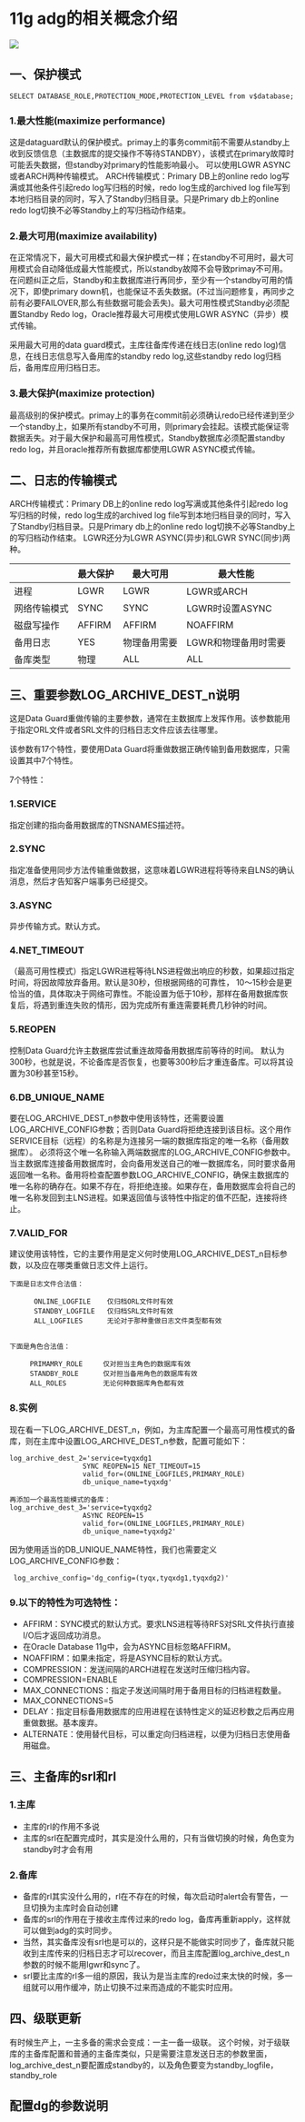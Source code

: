 
<!-- toc -->


# 11g adg的相关概念介绍

![](images/11gdg-parameters.png)

## 一、保护模式
```
SELECT DATABASE_ROLE,PROTECTION_MODE,PROTECTION_LEVEL from v$database;
```

### 1.最大性能(maximize performance)
这是dataguard默认的保护模式。primay上的事务commit前不需要从standby上收到反馈信息（主数据库的提交操作不等待STANDBY），该模式在primary故障时可能丢失数据，但standby对primary的性能影响最小。 可以使用LGWR ASYNC或者ARCH两种传输模式。
ARCH传输模式：Primary DB上的online redo log写满或其他条件引起redo log写归档的时候，redo log生成的archived log file写到本地归档目录的同时，写入了Standby归档目录。只是Primary db上的online redo log切换不必等Standby上的写归档动作结束。
### 2.最大可用(maximize availability)
在正常情况下，最大可用模式和最大保护模式一样；在standby不可用时，最大可用模式会自动降低成最大性能模式，所以standby故障不会导致primay不可用。在问题纠正之后，Standby和主数据库进行再同步，至少有一个standby可用的情况下，即使primary down机，也能保证不丢失数据。(不过当问题修复，再同步之前有必要FAILOVER,那么有些数据可能会丢失)。最大可用性模式Standby必须配置Standby Redo log，Oracle推荐最大可用模式使用LGWR ASYNC（异步）模式传输。

采用最大可用的data guard模式，主库往备库传递在线日志(online redo log)信息，在线日志信息写入备用库的standby redo log,这些standby redo log归档后，备用库应用归档日志。

### 3.最大保护(maximize protection)
最高级别的保护模式。primay上的事务在commit前必须确认redo已经传递到至少一个standby上，如果所有standby不可用，则primary会挂起。该模式能保证零数据丢失。对于最大保护和最高可用性模式，Standby数据库必须配置standby redo log，并且oracle推荐所有数据库都使用LGWR ASYNC模式传输。


## 二、日志的传输模式
ARCH传输模式：Primary DB上的online redo log写满或其他条件引起redo log写归档的时候，redo log生成的archived log file写到本地归档目录的同时，写入了Standby归档目录。只是Primary db上的online redo log切换不必等Standby上的写归档动作结束。
LGWR还分为LGWR ASYNC(异步)和LGWR SYNC(同步)两种。


|    |  	最大保护  |   最大可用 |  最大性能  |
| --- | --- | --- | --- |
|  进程  |  LGWR  |   LGWR | LGWR或ARCH   |
|  网络传输模式  |  SYNC  |  SYNC  | LGWR时设置ASYNC   |
|   磁盘写操作 | AFFIRM   |   AFFIRM |  NOAFFIRM  |
|  备用日志  |  YES  |  物理备用需要  |   LGWR和物理备用时需要 |
|   备库类型 |  物理  | ALL   | ALL   |

## 三、重要参数LOG_ARCHIVE_DEST_n说明

这是Data Guard重做传输的主要参数，通常在主数据库上发挥作用。该参数能用于指定ORL文件或者SRL文件的归档日志文件应该去往哪里。

该参数有17个特性，要使用Data Guard将重做数据正确传输到备用数据库，只需设置其中7个特性。

7个特性：

### 1.SERVICE
指定创建的指向备用数据库的TNSNAMES描述符。
### 2.SYNC
指定准备使用同步方法传输重做数据，这意味着LGWR进程将等待来自LNS的确认消息，然后才告知客户端事务已经提交。

### 3.ASYNC
异步传输方式。默认方式。

### 4.NET_TIMEOUT
（最高可用性模式）指定LGWR进程等待LNS进程做出响应的秒数，如果超过指定时间，将因故障放弃备用。默认是30秒，但根据网络的可靠性， 10～15秒会是更恰当的值，具体取决于网络可靠性。不能设置为低于10秒，那样在备用数据库恢复后，将遇到重连失败的情形，因为完成所有重连需要耗费几秒钟的时间。

### 5.REOPEN
控制Data Guard允许主数据库尝试重连故障备用数据库前等待的时间。 默认为300秒，也就是说，不论备库是否恢复，也要等300秒后才重连备库。可以将其设置为30秒甚至15秒。

### 6.DB_UNIQUE_NAME
要在LOG_ARCHIVE_DEST_n参数中使用该特性，还需要设置LOG_ARCHIVE_CONFIG参数；否则Data Guard将拒绝连接到该目标。这个用作SERVICE目标（远程）的名称是为连接另一端的数据库指定的唯一名称（备用数据库）。
必须将这个唯一名称输入两端数据库的LOG_ARCHIVE_CONFIG参数中。当主数据库连接备用数据库时，会向备用发送自己的唯一数据库名，同时要求备用返回唯一名称。备用将检查配置参数LOG_ARCHIVE_CONFIG，确保主数据库的唯一名称的确存在。如果不存在，将拒绝连接。如果存在，备用数据库会将自己的唯一名称发回到主LNS进程。如果返回值与该特性中指定的值不匹配，连接将终止。

### 7.VALID_FOR
建议使用该特性，它的主要作用是定义何时使用LOG_ARCHIVE_DEST_n目标参数，以及应在哪类重做日志文件上运行。

```
下面是日志文件合法值：

      ONLINE_LOGFILE    仅归档ORL文件时有效
      STANDBY_LOGFILE   仅归档SRL文件时有效
      ALL_LOGFILES      无论对于那种重做日志文件类型都有效


下面是角色合法值：

     PRIMAMRY_ROLE     仅对担当主角色的数据库有效
     STANDBY_ROLE      仅对担当备用角色的数据库有效
     ALL_ROLES         无论何种数据库角色都有效
```

### 8.实例
现在看一下LOG_ARCHIVE_DEST_n，例如，为主库配置一个最高可用性模式的备库，则在主库中设置LOG_ARCHIVE_DEST_n参数，配置可能如下：
```
log_archive_dest_2='service=tyqxdg1
                  SYNC REOPEN=15 NET_TIMEOUT=15
                  valid_for=(ONLINE_LOGFILES,PRIMARY_ROLE)
                  db_unique_name=tyqxdg'

再添加一个最高性能模式的备库：
log_archive_dest_3='service=tyqxdg2
                  ASYNC REOPEN=15
                  valid_for=(ONLINE_LOGFILES,PRIMARY_ROLE)
                  db_unique_name=tyqxdg2'
```
因为使用适当的DB_UNIQUE_NAME特性，我们也需要定义LOG_ARCHIVE_CONFIG参数：
```
 log_archive_config='dg_config=(tyqx,tyqxdg1,tyqxdg2)'
 ```
### 9.以下的特性为可选特性：

* AFFIRM：SYNC模式的默认方式。要求LNS进程等待RFS对SRL文件执行直接I/O后才返回成功消息。
* 在Oracle Database 11g中，会为ASYNC目标忽略AFFIRM。
* NOAFFIRM：如果未指定，将是ASYNC目标的默认方式。
* COMPRESSION：发送间隔的ARCH进程在发送时压缩归档内容。
* COMPRESSION=ENABLE
* MAX_CONNECTIONS：指定子发送间隔时用于备用目标的归档进程数量。
* MAX_CONNECTIONS=5
* DELAY：指定目标备用数据库的应用进程在该特性定义的延迟秒数之后再应用重做数据。基本废弃。
* ALTERNATE：使用替代目标，可以重定向归档进程，以便为归档日志使用备用磁盘。

## 三、主备库的srl和rl
### 1.主库
- 主库的rl的作用不多说
- 主库的srl在配置完成时，其实是没什么用的，只有当做切换的时候，角色变为standby时才会有用

### 2.备库
- 备库的rl其实没什么用的，rl在不存在的时候，每次启动时alert会有警告，一旦切换为主库时会自动创建
- 备库的srl的作用在于接收主库传过来的redo log，备库再重新apply，这样就可以做到adg的实时同步。
- 当然，其实备库没有srl也是可以的，这样只是不能做实时同步了，备库就只能收到主库传来的归档日志才可以recover，而且主库配置log_archive_dest_n参数的时候不能用lgwr和sync了。
- srl要比主库的rl多一组的原因，我认为是当主库的redo过来太快的时候，多一组就可以用作缓冲，防止切换不过来而造成的不能实时应用。

## 四、级联更新
有时候生产上，一主多备的需求会变成：一主一备一级联。
这个时候，对于级联库的主备库配置和普通的主备库类似，只是需要注意发送日志的参数里面，log_archive_dest_n要配置成standby的，以及角色要变为standby_logfile，standby_role

## 配置dg的参数说明
